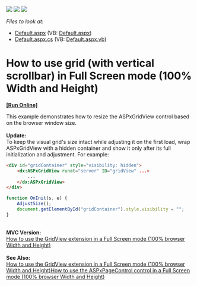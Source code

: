 <!-- default badges list -->
![](https://img.shields.io/endpoint?url=https://codecentral.devexpress.com/api/v1/VersionRange/128543594/16.1.7%2B)
[![](https://img.shields.io/badge/Open_in_DevExpress_Support_Center-FF7200?style=flat-square&logo=DevExpress&logoColor=white)](https://supportcenter.devexpress.com/ticket/details/E1081)
[![](https://img.shields.io/badge/📖_How_to_use_DevExpress_Examples-e9f6fc?style=flat-square)](https://docs.devexpress.com/GeneralInformation/403183)
<!-- default badges end -->
<!-- default file list -->
*Files to look at*:

* [Default.aspx](./CS/Default.aspx) (VB: [Default.aspx](./VB/Default.aspx))
* [Default.aspx.cs](./CS/Default.aspx.cs) (VB: [Default.aspx.vb](./VB/Default.aspx.vb))
<!-- default file list end -->
# How to use grid (with vertical scrollbar) in Full Screen mode (100% Width and Height)
<!-- run online -->
**[[Run Online]](https://codecentral.devexpress.com/100/)**
<!-- run online end -->


<p>This example demonstrates how to resize the ASPxGridView control based on the browser window size.<br><br><strong>Update:</strong><br>To keep the visual grid's size intact while adjusting it on the first load, wrap ASPxGridView with a hidden container and show it only after its full initialization and adjustment. For example:</p>


```aspx
<div id="gridContainer" style="visibility: hidden">
    <dx:ASPxGridView runat="server" ID="gridView" ...>
        ...
    </dx:ASPxGridView>
</div>
```




```js
function OnInit(s, e) {
    AdjustSize();
    document.getElementById("gridContainer").style.visibility = "";
}

```


<p><strong><br>MVC Version:<br></strong><a href="https://www.devexpress.com/Support/Center/p/E3958">How to use the GridView extension in a Full Screen mode (100% browser Width and Height)</a><strong><br><br>See Also:<br></strong><a href="https://www.devexpress.com/Support/Center/p/E3958">How to use the GridView extension in a Full Screen mode (100% browser Width and Height)</a><a href="https://www.devexpress.com/Support/Center/p/E3940">How to use the ASPxPageControl control in a Full Screen mode (100% browser Width and Height)</a><br></p>

<br/>


